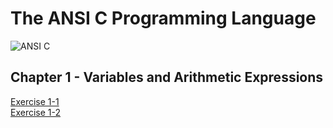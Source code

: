 # The ANSI C Programming Language
![ANSI C](https://images-na.ssl-images-amazon.com/images/I/41gHB8KelXL._SX377_BO1,204,203,200_.jpg)

## Chapter 1 - Variables and Arithmetic Expressions
[Exercise 1-1](https://github.com/beef-erikson/ANSICProgrammingLanguage/blob/master/Chapter1/Exercize1-1.c)<br />
[Exercise 1-2](https://github.com/beef-erikson/ANSICProgrammingLanguage/blob/master/Chapter1/Exercise1-2.c)<br />
